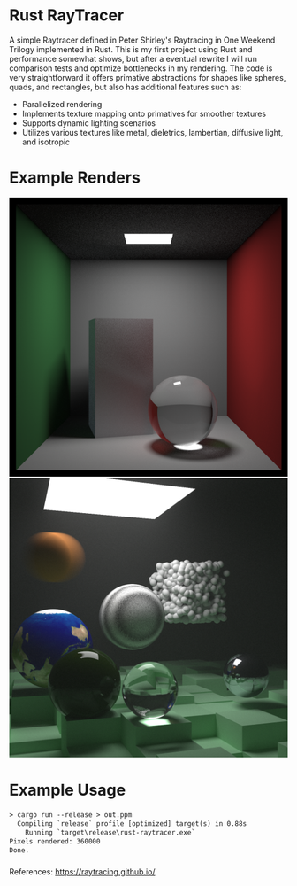 # Rust RayTracer
A simple Raytracer defined in Peter Shirley's Raytracing in One Weekend Trilogy implemented in Rust. This is my first project using Rust and performance somewhat shows, but after a eventual rewrite I will run comparison tests and optimize bottlenecks in my rendering.
The code is very straightforward it offers primative abstractions for shapes like spheres, quads, and rectangles, but also has additional features such as:
- Parallelized rendering
- Implements texture mapping onto primatives for smoother textures
- Supports dynamic lighting scenarios
- Utilizes various textures like metal, dieletrics, lambertian, diffusive light, and isotropic
# Example Renders
![Cornell Scene rendered with 10000 samples with final version of Raytracer](https://github.com/Meepst/rust-raytracer/blob/main/pngs/cornell_scene.png)
![Book 2 Final scene rendered with 10000 samples with final version of Raytracer](https://github.com/Meepst/rust-raytracer/blob/main/pngs/final_scene.png)
# Example Usage
```
> cargo run --release > out.ppm
  Compiling `release` profile [optimized] target(s) in 0.88s
    Running `target\release\rust-raytracer.exe`
Pixels rendered: 360000
Done.
```
###
References: https://raytracing.github.io/

